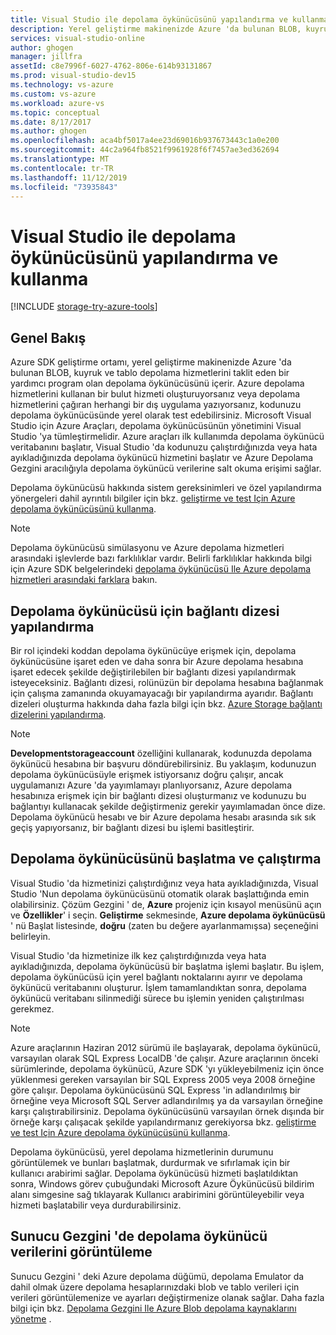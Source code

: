 ```yaml
---
title: Visual Studio ile depolama öykünücüsünü yapılandırma ve kullanma | Microsoft Docs
description: Yerel geliştirme makinenizde Azure 'da bulunan BLOB, kuyruk ve tablo depolama hizmetlerini taklit eden bir yardımcı program olan depolama öykünücüsünü yapılandırma ve kullanma.
services: visual-studio-online
author: ghogen
manager: jillfra
assetId: c8e7996f-6027-4762-806e-614b93131867
ms.prod: visual-studio-dev15
ms.technology: vs-azure
ms.custom: vs-azure
ms.workload: azure-vs
ms.topic: conceptual
ms.date: 8/17/2017
ms.author: ghogen
ms.openlocfilehash: aca4bf5017a4ee23d69016b937673443c1a0e200
ms.sourcegitcommit: 44c2a964fb8521f9961928f6f7457ae3ed362694
ms.translationtype: MT
ms.contentlocale: tr-TR
ms.lasthandoff: 11/12/2019
ms.locfileid: "73935843"
---
```

# <a name="configuring-and-using-the-storage-emulator-with-visual-studio"></a>Visual Studio ile depolama öykünücüsünü yapılandırma ve kullanma
[!INCLUDE [storage-try-azure-tools](../includes/storage-try-azure-tools.md)]

## <a name="overview"></a>Genel Bakış
Azure SDK geliştirme ortamı, yerel geliştirme makinenizde Azure 'da bulunan BLOB, kuyruk ve tablo depolama hizmetlerini taklit eden bir yardımcı program olan depolama öykünücüsünü içerir. Azure depolama hizmetlerini kullanan bir bulut hizmeti oluşturuyorsanız veya depolama hizmetlerini çağıran herhangi bir dış uygulama yazıyorsanız, kodunuzu depolama öykünücüsünde yerel olarak test edebilirsiniz. Microsoft Visual Studio için Azure Araçları, depolama öykünücüsünün yönetimini Visual Studio 'ya tümleştirmelidir. Azure araçları ilk kullanımda depolama öykünücü veritabanını başlatır, Visual Studio 'da kodunuzu çalıştırdığınızda veya hata ayıkladığınızda depolama öykünücü hizmetini başlatır ve Azure Depolama Gezgini aracılığıyla depolama öykünücü verilerine salt okuma erişimi sağlar.

Depolama öykünücüsü hakkında sistem gereksinimleri ve özel yapılandırma yönergeleri dahil ayrıntılı bilgiler için bkz. [geliştirme ve test Için Azure depolama öykünücüsünü kullanma](storage/common/storage-use-emulator.md).

> [!NOTE]
> Depolama öykünücüsü simülasyonu ve Azure depolama hizmetleri arasındaki işlevlerde bazı farklılıklar vardır. Belirli farklılıklar hakkında bilgi için Azure SDK belgelerindeki [depolama öykünücüsü Ile Azure depolama hizmetleri arasındaki farklara](storage/common/storage-use-emulator.md) bakın.
> 
> 

## <a name="configuring-a-connection-string-for-the-storage-emulator"></a>Depolama öykünücüsü için bağlantı dizesi yapılandırma
Bir rol içindeki koddan depolama öykünücüye erişmek için, depolama öykünücüsüne işaret eden ve daha sonra bir Azure depolama hesabına işaret edecek şekilde değiştirilebilen bir bağlantı dizesi yapılandırmak isteyeceksiniz. Bağlantı dizesi, rolünüzün bir depolama hesabına bağlanmak için çalışma zamanında okuyamayacağı bir yapılandırma ayarıdır. Bağlantı dizeleri oluşturma hakkında daha fazla bilgi için bkz. [Azure Storage bağlantı dizelerini yapılandırma](/azure/storage/common/storage-configure-connection-string).

> [!NOTE]
> **Developmentstorageaccount** özelliğini kullanarak, kodunuzda depolama öykünücü hesabına bir başvuru döndürebilirsiniz. Bu yaklaşım, kodunuzun depolama öykünücüsüyle erişmek istiyorsanız doğru çalışır, ancak uygulamanızı Azure 'da yayımlamayı planlıyorsanız, Azure depolama hesabınıza erişmek için bir bağlantı dizesi oluşturmanız ve kodunuzu bu bağlantıyı kullanacak şekilde değiştirmeniz gerekir yayımlamadan önce dize. Depolama öykünücü hesabı ve bir Azure depolama hesabı arasında sık sık geçiş yapıyorsanız, bir bağlantı dizesi bu işlemi basitleştirir.
> 
> 

## <a name="initializing-and-running-the-storage-emulator"></a>Depolama öykünücüsünü başlatma ve çalıştırma
Visual Studio 'da hizmetinizi çalıştırdığınız veya hata ayıkladığınızda, Visual Studio 'Nun depolama öykünücüsünü otomatik olarak başlattığında emin olabilirsiniz. Çözüm Gezgini ' de, **Azure** projeniz için kısayol menüsünü açın ve **Özellikler**' i seçin. **Geliştirme** sekmesinde, **Azure depolama öykünücüsü** ' nü Başlat listesinde, **doğru** (zaten bu değere ayarlanmamışsa) seçeneğini belirleyin.

Visual Studio 'da hizmetinize ilk kez çalıştırdığınızda veya hata ayıkladığınızda, depolama öykünücüsü bir başlatma işlemi başlatır. Bu işlem, depolama öykünücüsü için yerel bağlantı noktalarını ayırır ve depolama öykünücü veritabanını oluşturur. İşlem tamamlandıktan sonra, depolama öykünücü veritabanı silinmediği sürece bu işlemin yeniden çalıştırılması gerekmez.

> [!NOTE]
> Azure araçlarının Haziran 2012 sürümü ile başlayarak, depolama öykünücü, varsayılan olarak SQL Express LocalDB 'de çalışır. Azure araçlarının önceki sürümlerinde, depolama öykünücü, Azure SDK 'yı yükleyebilmeniz için önce yüklenmesi gereken varsayılan bir SQL Express 2005 veya 2008 örneğine göre çalışır. Depolama öykünücüsünü SQL Express 'in adlandırılmış bir örneğine veya Microsoft SQL Server adlandırılmış ya da varsayılan örneğine karşı çalıştırabilirsiniz. Depolama öykünücüsünü varsayılan örnek dışında bir örneğe karşı çalışacak şekilde yapılandırmanız gerekiyorsa bkz. [geliştirme ve test Için Azure depolama öykünücüsünü kullanma](storage/common/storage-use-emulator.md).
> 
> 

Depolama öykünücüsü, yerel depolama hizmetlerinin durumunu görüntülemek ve bunları başlatmak, durdurmak ve sıfırlamak için bir kullanıcı arabirimi sağlar. Depolama öykünücüsü hizmeti başlatıldıktan sonra, Windows görev çubuğundaki Microsoft Azure Öykünücüsü bildirim alanı simgesine sağ tıklayarak Kullanıcı arabirimini görüntüleyebilir veya hizmeti başlatabilir veya durdurabilirsiniz.

## <a name="viewing-storage-emulator-data-in-server-explorer"></a>Sunucu Gezgini 'de depolama öykünücü verilerini görüntüleme
Sunucu Gezgini ' deki Azure depolama düğümü, depolama Emulator da dahil olmak üzere depolama hesaplarınızdaki blob ve tablo verileri için verileri görüntülemenize ve ayarları değiştirmenize olanak sağlar. Daha fazla bilgi için bkz. [Depolama Gezgini Ile Azure Blob depolama kaynaklarını yönetme](https://docs.microsoft.com/azure/vs-azure-tools-storage-explorer-blobs) .

